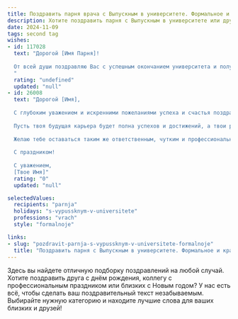 ```yaml
---
title: Поздравить парня врача с Выпускным в университете. Формальное и красивое
description: Хотите поздравить парня с Выпускным в университете или другим праздником? Наш ИИ создаст незабываемое поздравление, а вы обязательно выделитесь среди других.  
date: 2024-11-09
tags: second tag
wishes:
- id: 117028
  text: "Дорогой [Имя Парня]!
  
  От всей души поздравляю Вас с успешным окончанием университета и получением диплома врача!  Этот день знаменует собой начало Вашего профессионального пути, полного благородной миссии исцеления и помощи людям. Желаю Вам яркой и успешной карьеры,  неиссякаемой энергии, мудрости и терпения в Вашей важной и ответственной работе. Пусть Ваш профессионализм и доброта принесут радость и облегчение многим пациентам.  Счастья Вам, крепкого здоровья и благополучия!
  "
  rating: "undefined"
  updated: "null"
- id: 26008
  text: "Дорогой [Имя],
  
  С глубоким уважением и искренними пожеланиями успеха и счастья поздравляю тебя с выпускным вечером! Этот день стал возможен благодаря твоему упорству, усердию и неиссякаемому желанию учиться и развиваться. Ты прошел долгий и сложный путь, освоил множество знаний и навыков, которые теперь станут твоими верными спутниками в профессии врача.
  
  Пусть твоя будущая карьера будет полна успехов и достижений, а твои руки лечат и исцеляют, принося здоровье и радость тысячам людей. Помни, что ты делаешь мир лучше и добрый врач всегда будет нужен.
  
  Желаю тебе оставаться таким же ответственным, чутким и профессиональным, как и сегодня. Пусть твои мечты о великой медицинской карьере сбудутся, и ты достигнешь всех поставленных целей.
  
  С праздником!
  
  С уважением,
  [Твое Имя]"
  rating: "0"
  updated: "null"

selectedValues:
  recipients: "parnja"
  holidays: "s-vypussknym-v-universitete"
  professions: "vrach"
  style: "formalnoje"

links:
- slug: "pozdravit-parnja-s-vypussknym-v-universitete-formalnoje"
  title: "Поздравить парня с Выпускным в университете. Формальное и красивое"
---
```


Здесь вы найдете отличную подборку поздравлений на любой случай. 
Хотите поздравить друга с днём рождения, коллегу с профессиональным праздником или близких с Новым годом? У нас есть всё, чтобы сделать ваш поздравительный текст незабываемым. Выбирайте нужную категорию и находите лучшие слова для ваших близких и друзей!
